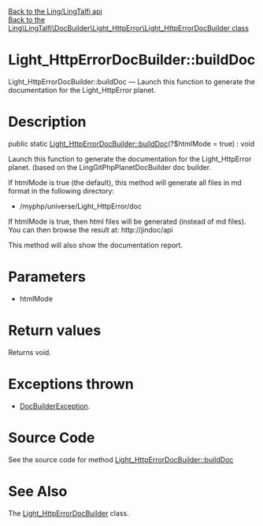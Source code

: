 [Back to the Ling/LingTalfi api](https://github.com/lingtalfi/LingTalfi/blob/master/doc/api/Ling/LingTalfi.md)<br>
[Back to the Ling\LingTalfi\DocBuilder\Light_HttpError\Light_HttpErrorDocBuilder class](https://github.com/lingtalfi/LingTalfi/blob/master/doc/api/Ling/LingTalfi/DocBuilder/Light_HttpError/Light_HttpErrorDocBuilder.md)


Light_HttpErrorDocBuilder::buildDoc
================



Light_HttpErrorDocBuilder::buildDoc — Launch this function to generate the documentation for the Light_HttpError planet.




Description
================


public static [Light_HttpErrorDocBuilder::buildDoc](https://github.com/lingtalfi/LingTalfi/blob/master/doc/api/Ling/LingTalfi/DocBuilder/Light_HttpError/Light_HttpErrorDocBuilder/buildDoc.md)(?$htmlMode = true) : void




Launch this function to generate the documentation for the Light_HttpError planet.
(based on the LingGitPhpPlanetDocBuilder doc builder.

If htmlMode is true (the default),
this method will generate all files in md format in the following directory:

- /myphp/universe/Light_HttpError/doc



If htmlMode is true,
then html files will be generated (instead of md files).
You can then browse the result at: http://jindoc/api



This method will also show the documentation report.




Parameters
================


- htmlMode

    


Return values
================

Returns void.


Exceptions thrown
================

- [DocBuilderException](https://github.com/lingtalfi/DocTools/blob/master/doc/api/Ling/DocTools/Exception/DocBuilderException.md).&nbsp;







Source Code
===========
See the source code for method [Light_HttpErrorDocBuilder::buildDoc](https://github.com/lingtalfi/LingTalfi/blob/master/DocBuilder/Light_HttpError/Light_HttpErrorDocBuilder.php#L45-L213)


See Also
================

The [Light_HttpErrorDocBuilder](https://github.com/lingtalfi/LingTalfi/blob/master/doc/api/Ling/LingTalfi/DocBuilder/Light_HttpError/Light_HttpErrorDocBuilder.md) class.




